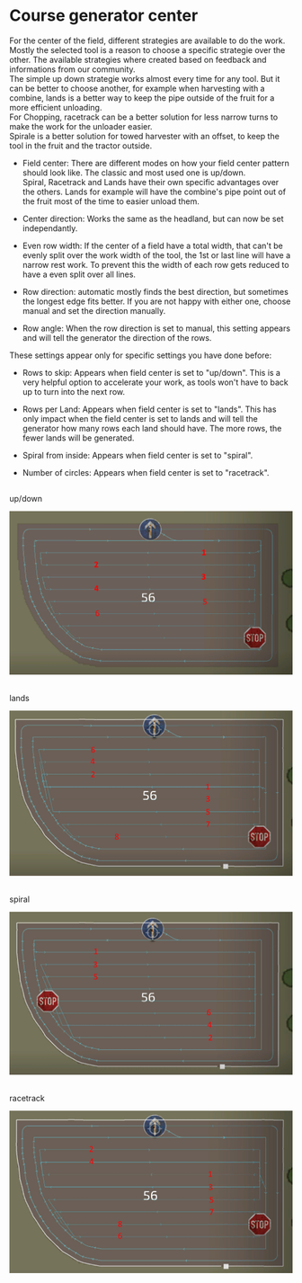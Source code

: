 # Course generator center

  
For the center of the field, different strategies are available to do the work. Mostly the selected tool is a reason to choose a specific strategie over the other. The available strategies where created based on feedback and informations from our community.  
The simple up down strategie works almost every time for any tool. But it can be better to choose another, for example when harvesting with a combine, lands is a better way to keep the pipe outside of the fruit for a more efficient unloading.  
For Chopping, racetrack can be a better solution for less narrow turns to make the work for the unloader easier.  
Spirale is a better solution for towed harvester with an offset, to keep the tool in the fruit and the tractor outside.  


  

- Field center: There are different modes on how your field center pattern should look like. The classic and most used one is up/down.  
Spiral, Racetrack and Lands have their own specific advantages over the others. Lands for example will have the combine's pipe point out of the fruit most of the time to easier unload them.  

- Center direction: Works the same as the headland, but can now be set independantly.  

- Even row width: If the center of a field have a total width, that can't be evenly split over the work width of the tool, the 1st or last line will have a narrow rest work. To prevent this the width of each row gets reduced to have a even split over all lines.  

- Row direction: automatic mostly finds the best direction, but sometimes the longest edge fits better. If you are not happy with either one, choose manual and set the direction manually.  

- Row angle: When the row direction is set to manual, this setting appears and will tell the generator the direction of the rows.  
  
These settings appear only for specific settings you have done before:  

- Rows to skip: Appears when field center is set to "up/down". This is a very helpful option to accelerate your work, as tools won't have to back up to turn into the next row.  

- Rows per Land: Appears when field center is set to "lands". This has only impact when the field center is set to lands and will tell the generator how many rows each land should have. The more rows, the fewer lands will be generated.  

- Spiral from inside: Appears when field center is set to "spiral".  

- Number of circles: Appears when field center is set to "racetrack".  


## 
up/down

![Image](../assets/images/updown_0_0_1024_591.png)

## 
lands

![Image](../assets/images/lands_0_0_1024_599.png)

## 
spiral

![Image](../assets/images/spiral_0_0_1024_590.png)

## 
racetrack

![Image](../assets/images/racetrack_0_0_1024_589.png)

